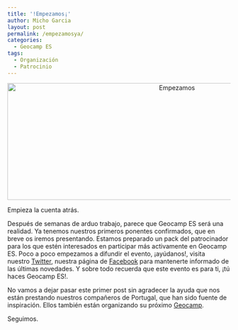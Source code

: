 ```yaml
---
title: '!Empezamos¡'
author: Micho Garcia
layout: post
permalink: /empezamosya/
categories:
  - Geocamp ES
tags:
  - Organización
  - Patrocinio
---
```

<p style="text-align: center;">
  <a href="{{ root_url }}/images/2013/04/salida.jpg"><img class=" wp-image-95 aligncenter" alt="Empezamos" src="{{ root_url }}/images/2013/04/salida-300x105.jpg" width="750" height="264" /></a>
</p>

Empieza la cuenta atrás.

Después de semanas de arduo trabajo, parece que Geocamp ES será una realidad. Ya tenemos nuestros primeros ponentes confirmados, que en breve os iremos presentando. Estamos preparado un pack del patrocinador para los que estén interesados en participar más activamente en Geocamp ES. Poco a poco empezamos a difundir el evento, ¡ayúdanos!, visita nuestro <a title="Geocamp ES en Twitter" href="https://twitter.com/geocampes" target="_blank">Twitter</a>, nuestra página de <a title="Geocamp ES en Facebook" href="https://www.facebook.com/geocampes" target="_blank">Facebook</a> para mantenerte informado de las últimas novedades. Y sobre todo recuerda que este evento es para ti, ¡tú haces Geocamp ES!.

No vamos a dejar pasar este primer post sin agradecer la ayuda que nos están prestando nuestros compañeros de Portugal, que han sido fuente de inspiración. Ellos también están organizando su próximo <a title="Geocamp 2013" href="http://geocampers.com/" target="_blank">Geocamp</a>.

Seguimos.

